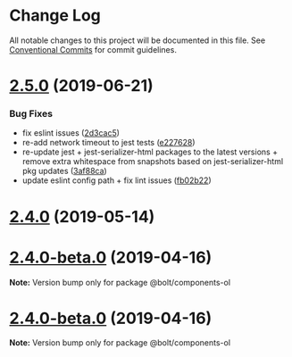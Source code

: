 # Change Log

All notable changes to this project will be documented in this file.
See [Conventional Commits](https://conventionalcommits.org) for commit guidelines.

# [2.5.0](https://github.com/bolt-design-system/bolt/tree/master/packages/components/lists/bolt-ol/compare/v2.4.4...v2.5.0) (2019-06-21)


### Bug Fixes

* fix eslint issues ([2d3cac5](https://github.com/bolt-design-system/bolt/tree/master/packages/components/lists/bolt-ol/commit/2d3cac5))
* re-add network timeout to jest tests ([e227628](https://github.com/bolt-design-system/bolt/tree/master/packages/components/lists/bolt-ol/commit/e227628))
* re-update jest + jest-serializer-html packages to the latest versions + remove extra whitespace from snapshots based on jest-serializer-html pkg updates ([3af88ca](https://github.com/bolt-design-system/bolt/tree/master/packages/components/lists/bolt-ol/commit/3af88ca))
* update eslint config path + fix lint issues ([fb02b22](https://github.com/bolt-design-system/bolt/tree/master/packages/components/lists/bolt-ol/commit/fb02b22))





# [2.4.0](https://github.com/bolt-design-system/bolt/tree/master/packages/components/lists/bolt-ol/compare/v2.3.2...v2.4.0) (2019-05-14)



# [2.4.0-beta.0](https://github.com/bolt-design-system/bolt/tree/master/packages/components/lists/bolt-ol/compare/v2.2.2...v2.4.0-beta.0) (2019-04-16)

**Note:** Version bump only for package @bolt/components-ol





# [2.4.0-beta.0](https://github.com/bolt-design-system/bolt/tree/master/packages/components/lists/bolt-ol/compare/v2.3.0...v2.4.0-beta.0) (2019-04-16)

**Note:** Version bump only for package @bolt/components-ol
